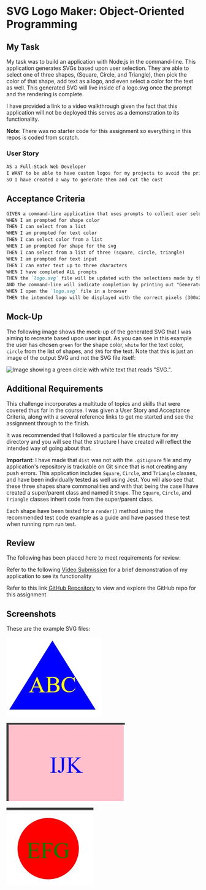 # SVG Logo Maker: Object-Oriented Programming

## My Task

My task was to build an application with Node.js in the command-line. This application generates SVGs based upon user selection. They are able to select one of three shapes, (Square, Circle, and Triangle), then pick the color of that shape, add text as a logo, and even select a color for the text as well. This generated SVG will live inside of a logo.svg once the prompt and the rendering is complete.

I have provided a link to a video walkthrough given the fact that this application will not be deployed this serves as a demonstration to its functionality. 

 **Note**: There was no starter code for this assignment so everything in this repos is coded from scratch.

### User Story

```md
AS a Full-Stack Web Developer
I WANT to be able to have custom logos for my projects to avoid the price of purchasing one
SO I have created a way to generate them and cut the cost
```

## Acceptance Criteria

```md
GIVEN a command-line application that uses prompts to collect user selection
WHEN I am prompted for shape color
THEN I can select from a list
WHEN I am prompted for text color
THEN I can select color from a list
WHEN I am prompted for shape for the svg
THEN I can select from a list of three (square, circle, triangle)
WHEN I am prompted for text input
THEN I can enter text up to three characters
WHEN I have completed ALL prompts
THEN the `logo.svg` file will be updated with the selections made by the user
AND the command-line will indicate completion by printing out "Generated logo.svg"
WHEN I open the `logo.svg` file in a browser
THEN the intended logo will be displayed with the correct pixels (300x200 px) and it will matched the criteria entered
```

## Mock-Up

The following image shows the mock-up of the generated SVG that I was aiming to recreate based upon user input. As you can see in this example the user has chosen `green` for the shape color, `white` for the text color, `circle` from the list of shapes, and `SVG` for the text. Note that this is just an image of the output SVG and not the SVG file itself:

![Image showing a green circle with white text that reads "SVG.".](./Images/10-oop-homework-demo.png)


## Additional Requirements

This challenge incorporates a multitude of topics and skills that were covered thus far in the course. I was given a User Story and Acceptance Criteria, along with a several reference links to get me started and see the assignment through to the finish. 

It was recommended that I followed a particular file structure for my directory and you will see that the structure I have created will reflect the intended way of going about that.

  **Important**: I have made that `dist` was not with the `.gitignore` file and my application's repository is trackable on Git since that is not creating any push errors.
  This application includes `Square`, `Circle`, and `Triangle` classes, and have been individually tested as well using Jest. You will also see that these three shapes share commonalities and with that being the case I have created a super/parent class and named it `Shape`. The `Square`, `Circle`, and `Triangle` classes inherit code from the super/parent class.

  Each shape have been tested for a `render()` method using the recommended test code example as a guide and have passed these test when running npm run test. 


## Review 

The following has been placed here to meet requirements for review:

Refer to the following 
[Video Submission](https://drive.google.com/file/d/1rJkLV2G5WexE9zcrZ43QV1_ttPI3WmsY/view) for a brief demonstration of my application to see its functionality

Refer to this link [GitHub Repository](https://github.com/TheKhalidGibson/SVGLogoMaker) to view and explore the GitHub repo for this assignment


## Screenshots

These are the example SVG files:

![Image showing a blue triangle with yellow text that reads "ABC"](./assets/image-4.png)

![Image showing a pink square with blue text that reads "IJK"](./assets/image-7.png)

![Image showing a red circle with green text that reads "EFG"](./assets/image-3.png)





